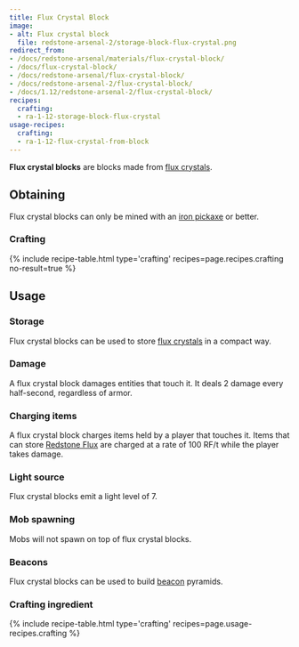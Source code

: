 ```yaml
---
title: Flux Crystal Block
image:
- alt: Flux crystal block
  file: redstone-arsenal-2/storage-block-flux-crystal.png
redirect_from:
- /docs/redstone-arsenal/materials/flux-crystal-block/
- /docs/flux-crystal-block/
- /docs/redstone-arsenal/flux-crystal-block/
- /docs/redstone-arsenal-2/flux-crystal-block/
- /docs/1.12/redstone-arsenal-2/flux-crystal-block/
recipes:
  crafting:
  - ra-1-12-storage-block-flux-crystal
usage-recipes:
  crafting:
  - ra-1-12-flux-crystal-from-block
---
```


**Flux crystal blocks** are blocks made from [flux crystals](../flux-crystal/).


Obtaining
---------

Flux crystal blocks can only be mined with an [iron
pickaxe](https://minecraft.gamepedia.com/Pickaxe) or better.

### Crafting
{% include recipe-table.html type='crafting' recipes=page.recipes.crafting no-result=true %}


Usage
-----

### Storage
Flux crystal blocks can be used to store [flux crystals](../flux-crystal/) in a
compact way.

### Damage
A flux crystal block damages entities that touch it. It deals 2 damage every
half-second, regardless of armor.

### Charging items
A flux crystal block charges items held by a player that touches it. Items that
can store [Redstone Flux](../../../redstone-flux/) are charged at a rate of 100
RF/t while the player takes damage.

### Light source
Flux crystal blocks emit a light level of 7.

### Mob spawning
Mobs will not spawn on top of flux crystal blocks.

### Beacons
Flux crystal blocks can be used to build
[beacon](https://minecraft.gamepedia.com/Beacon) pyramids.

### Crafting ingredient
{% include recipe-table.html type='crafting' recipes=page.usage-recipes.crafting %}
